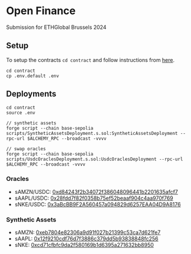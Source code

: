 # Open Finance

Submission for ETHGlobal Brussels 2024

## Setup

To setup the contracts `cd contract` and follow instructions from [here](https://github.com/pyth-network/pyth-examples/tree/main/price_feeds/evm/oracle_swap#building).

```
cd contract
cp .env.default .env
```

## Deployments

```
cd contract
source .env

// synthetic assets
forge script --chain base-sepolia scripts/SyntheticAssetsDeployment.s.sol:SyntheticAssetsDeployment --rpc-url $ALCHEMY_RPC --broadcast -vvvv

// swap oracles
forge script --chain base-sepolia scripts/UsdcOraclesDeployment.s.sol:UsdcOraclesDeployment --rpc-url $ALCHEMY_RPC --broadcast -vvvv
```

### Oracles

- sAMZN/USDC: [0xd84243f2b34072f386048096441b2201635afcf7](https://sepolia.basescan.org/address/0xd84243f2b34072f386048096441b2201635afcf7)
- sAAPL/USDC: [0x28fdd7f82f0358b75ef52beaaf904c4aa970f769](https://sepolia.basescan.org/address/0x28fdd7f82f0358b75ef52beaaf904c4aa970f769)
- sNKE/USDC: [0x3aBcBB9F2A560457a094829d6257EAA04D9A8176](https://sepolia.basescan.org/address/0x3aBcBB9F2A560457a094829d6257EAA04D9A8176)

### Synthetic Assets

- sAMZN: [0xeb7804e82306a9d91f027b21399c53ca7d621fe7](https://sepolia.basescan.org/token/0xeb7804e82306a9d91f027b21399c53ca7d621fe7)
- sAAPL: [0x12f9210cdf76d7f3886c379dd5b93838848fc256](https://sepolia.basescan.org/token/0x12f9210cdf76d7f3886c379dd5b93838848fc256)
- sNKE: [0xcd71cfbfc9da2f580169b1d6395a271632bb8950](https://sepolia.basescan.org/token/0xcd71cfbfc9da2f580169b1d6395a271632bb8950)
